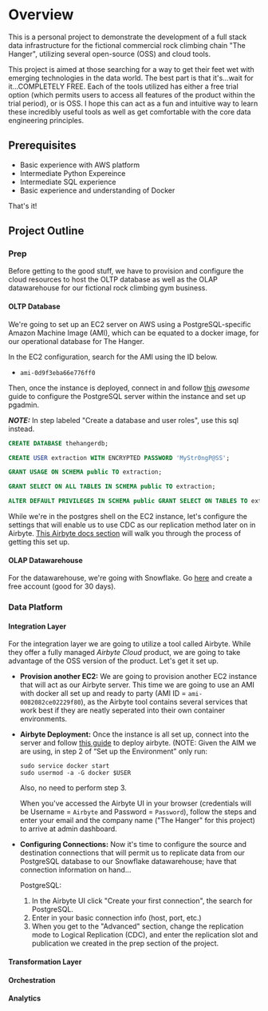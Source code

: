 # Overview
This is a personal project to demonstrate the development of a full stack data infrastructure for the fictional commercial rock climbing chain "The Hanger", utilizing several open-source (OSS) and cloud tools.

This project is aimed at those searching for a way to get their feet wet with emerging technologies in the data world. The best part is that it's...wait for it...COMPLETELY FREE. Each of the tools utilized has either a free trial option (which permits users to access all features of the product within the trial period), or is OSS. I hope this can act as a fun and intuitive way to learn these incredibly useful tools as well as get comfortable with the core data engineering principles. 

## Prerequisites
- Basic experience with AWS platform
- Intermediate Python Expereince
- Intermediate SQL experience
- Basic experience and understanding of Docker

That's it!

## Project Outline
### Prep
Before getting to the good stuff, we have to provision and configure the cloud resources to host the OLTP database as well as the OLAP datawarehouse for our fictional rock climbing gym business. 
#### OLTP Database
We're going to set up an EC2 server on AWS using a PostgreSQL-specific Amazon Machine Image (AMI), which can be equated to a docker image, for our operational database for The Hanger. 

In the EC2 configuration, search for the AMI using the ID below.
- `ami-0d9f3eba66e776ff0`

Then, once the instance is deployed, connect in and follow [this](https://cloudinfrastructureservices.co.uk/how-to-setup-install-postgresql-server-on-azure-aws-gcp) *awesome* guide to configure the PostgreSQL server within the instance and set up pgadmin.

***NOTE:*** In step labeled "Create a database and user roles", use this sql instead.

```sql
CREATE DATABASE thehangerdb;

CREATE USER extraction WITH ENCRYPTED PASSWORD 'MyStr0ngP@SS';

GRANT USAGE ON SCHEMA public TO extraction;

GRANT SELECT ON ALL TABLES IN SCHEMA public TO extraction;

ALTER DEFAULT PRIVILEGES IN SCHEMA public GRANT SELECT ON TABLES TO extraction;
```

While we're in the postgres shell on the EC2 instance, let's configure the settings that will enable us to use CDC as our replication method later on in Airbyte. [This Airbyte docs section](https://docs.airbyte.com/integrations/sources/postgres#setup-using-cdc) will walk you through the process of getting this set up.


#### OLAP Datawarehouse
For the datawarehouse, we're going with Snowflake. Go [here](https://signup.snowflake.com/?utm_cta=trial-en-www-homepage-top-right-nav-ss-evg&_ga=2.74406678.547897382.1657561304-1006975775.1656432605&_gac=1.254279162.1656541671.Cj0KCQjw8O-VBhCpARIsACMvVLPE7vSFoPt6gqlowxPDlHT6waZ2_Kd3-4926XLVs0QvlzvTvIKg7pgaAqd2EALw_wcB) and create a free account (good for 30 days).

### Data Platform

#### Integration Layer
For the integration layer we are going to utilize a tool called Airbyte. While they offer a fully managed *Airbyte Cloud* product, we are going to take advantage of the OSS version of the product. Let's get it set up.

- **Provision another EC2:** We are going to provision another EC2 instance that will act as our Airbyte server. This time we are going to use an AMI with docker all set up and ready to party (AMI ID = `ami-0082082ce02229f80`), as the Airbyte tool contains several services that work best if they are neatly seperated into their own container environments.

- **Airbyte Deployment:** Once the instance is all set up, connect into the server and follow [this guide](https://docs.airbyte.com/deploying-airbyte/on-aws-ec2) to deploy airbyte. (NOTE: Given the AIM we are using, in step 2 of “Set up the Environment” only run:

  ```
  sudo service docker start
  sudo usermod -a -G docker $USER
  ```
  Also, no need to perform step 3.

  When you've accessed the Airbyte UI in your browser (credentials will be Username = `Airbyte` and Password = `Password`), follow the steps and enter your email and the company name ("The Hanger" for this project) to arrive at   admin dashboard.

- **Configuring Connections:** Now it's time to configure the source and destination connections that will permit us to replicate data from our PostgreSQL database to our Snowflake datawarehouse; have that connection information on hand...

  PostgreSQL:
  
  1. In the Airbyte UI click "Create your first connection", the search for PostgreSQL.
  2. Enter in your basic connection info (host, port, etc.)
  3. When you get to the "Advanced" section, change the replication mode to Logical Replication (CDC), and enter the replication slot and publication we created in the prep section     of the project.
  




#### Transformation Layer

#### Orchestration

#### Analytics



